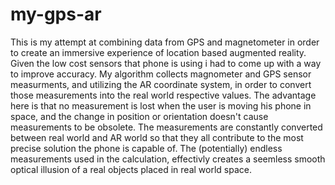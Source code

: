 # my-gps-ar
This is my attempt at combining data from GPS and magnetometer in order to create an immersive experience of location based augmented reality.
Given the low cost sensors that phone is using i had to come up with a way to improve accuracy.
My algorithm collects magnometer and GPS sensor measurments, and utilizing the AR coordinate system, in order to convert those measurements into the real world respective values. 
The advantage here is that no measurement is lost when the user is moving his phone in space, and the change in position or orientation doesn't cause measurements to be obsolete. The measurements are constantly converted between real world and AR world so that they all contribute to the most precise solution the phone is capable of.
The (potentially) endless measurements used in the calculation, effectivly creates a seemless smooth optical illusion of a real objects placed in real world space.
